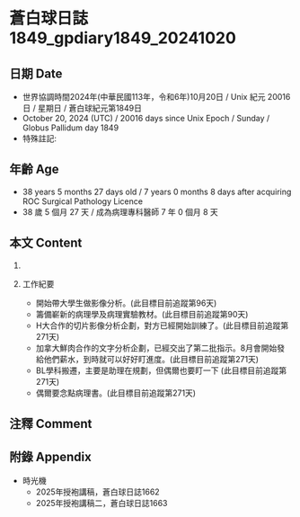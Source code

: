 [_metadata_:encoding]: - "utf-8"
[_metadata_:language]: - "zh-Hant-TW"
[_metadata_:fileformat]: - "markdown"
[_metadata_:MIME_type]: - "text/plain"
[_metadata_:markdown_version]: - "commonmark version 0.30"
[_metadata_:markdown_spec]: - "https://spec.commonmark.org/0.30/"

# 蒼白球日誌1849_gpdiary1849_20241020 #

## 日期 Date ##

* 世界協調時間2024年(中華民國113年，令和6年)10月20日 / Unix 紀元 20016 日 / 星期日 / 蒼白球紀元第1849日
* October 20, 2024 (UTC) / 20016 days since Unix Epoch / Sunday / Globus Pallidum day 1849
* 特殊註記:

## 年齡 Age ##

* 38 years 5 months 27 days old / 7 years 0 months 8 days after acquiring ROC Surgical Pathology Licence
* 38 歲 5 個月 27 天 / 成為病理專科醫師 7 年 0 個月 8 天

## 本文 Content ##

1. 

2. 工作紀要

    - 開始帶大學生做影像分析。(此目標目前追蹤第96天)
    - 籌備嶄新的病理學及病理實驗教材。(此目標目前追蹤第90天)
    - H大合作的切片影像分析企劃，對方已經開始訓練了。(此目標目前追蹤第271天)
    - 加拿大鮮肉合作的文字分析企劃，已經交出了第二批指示。8月會開始發給他們薪水，到時就可以好好盯進度。(此目標目前追蹤第271天)
    - BL學科搬遷，主要是助理在規劃，但偶爾也要盯一下 (此目標目前追蹤第271天)
    - 偶爾要念點病理書。(此目標目前追蹤第271天)

## 注釋 Comment ##


## 附錄 Appendix ##

* 時光機
    - 2025年授袍講稿，蒼白球日誌1662
    - 2025年授袍講稿二，蒼白球日誌1663
